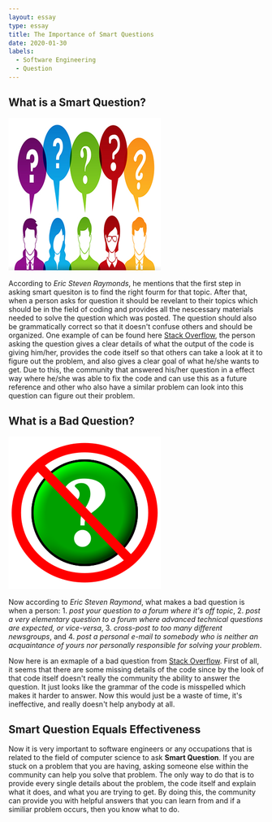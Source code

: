 ```yaml
---
layout: essay
type: essay
title: The Importance of Smart Questions
date: 2020-01-30
labels:
  - Software Engineering
  - Question
---
```


## What is a Smart Question?

<img class="ui tiny left circular floated image" src="../images/smart.png">

According to *Eric Steven Raymonds*, he mentions that the first step in asking smart quesiton is to find the right fourm for that topic. After that, when a person asks for question it should be revelant to their topics which should be in the field of coding and provides all the nescessary materials needed to solve the question which was posted. The question should also be 
grammatically correct so that it doesn't confuse others and should be organized. One example of can be found here [Stack Overflow](https://stackoverflow.com/questions/50867612/unsuccesfully-trying-to-add-integers-of-an-array-in-function-c), the person asking the question gives a clear details of what the output of the code is giving him/her, provides
the code itself so that others can take a look at it to figure out the problem, and also gives a clear goal of what he/she wants to get.
Due to this, the community that answered his/her question in a effect way where he/she was able to fix the code and can use this as a
future reference and other who also have a similar problem can look into this question can figure out their problem.

## What is a Bad Question?

<img class="ui tiny left circular floated image" src="../images/bad.png">

Now according to *Eric Steven Raymond*, what makes a bad question is when a person: 1. *post your question to a forum where it's off topic*, 2. *post a very elementary question to a forum where advanced technical questions are expected, or vice-versa*, 3. *cross-post to too many different newsgroups*, and 4. *post a personal e-mail to somebody who is neither an acquaintance of yours nor personally responsible for solving your problem*.

Now here is an exmaple of a bad question from [Stack Overflow](https://stackoverflow.com/questions/13519990/why-does-i-j-k-j-i-kk-i-j-11). First of all, it seems that there are some missing details of the code since by the look of that code itself doesn't really 
the community the ability to answer the question. It just looks like the grammar of the code is misspelled which makes it harder to 
answer. Now this would just be a waste of time, it's ineffective, and really doesn't help anybody at all.

## Smart Question Equals Effectiveness

Now it is very important to software engineers or any occupations that is related to the field of computer science to ask **Smart 
Question**. If you are stuck on a problem that you are having, asking someone else within the community can help you solve that problem. 
The only way to do that is to provide every single details about the problem, the code itself and explain what it does, and what you are 
trying to get. By doing this, the community can provide you with helpful answers that you can learn from and if a similiar problem 
occurs, then you know what to do. 
